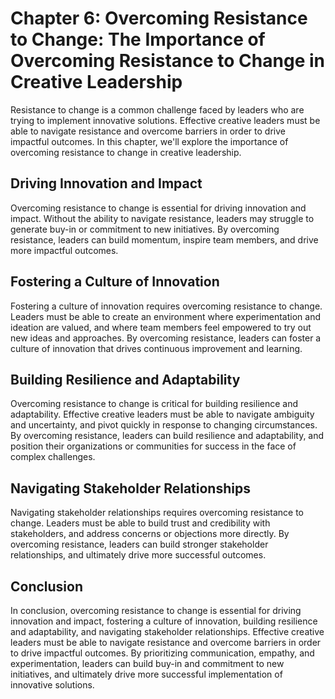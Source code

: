Chapter 6: Overcoming Resistance to Change: The Importance of Overcoming Resistance to Change in Creative Leadership
====================================================================================================================

Resistance to change is a common challenge faced by leaders who are trying to implement innovative solutions. Effective creative leaders must be able to navigate resistance and overcome barriers in order to drive impactful outcomes. In this chapter, we'll explore the importance of overcoming resistance to change in creative leadership.

Driving Innovation and Impact
-----------------------------

Overcoming resistance to change is essential for driving innovation and impact. Without the ability to navigate resistance, leaders may struggle to generate buy-in or commitment to new initiatives. By overcoming resistance, leaders can build momentum, inspire team members, and drive more impactful outcomes.

Fostering a Culture of Innovation
---------------------------------

Fostering a culture of innovation requires overcoming resistance to change. Leaders must be able to create an environment where experimentation and ideation are valued, and where team members feel empowered to try out new ideas and approaches. By overcoming resistance, leaders can foster a culture of innovation that drives continuous improvement and learning.

Building Resilience and Adaptability
------------------------------------

Overcoming resistance to change is critical for building resilience and adaptability. Effective creative leaders must be able to navigate ambiguity and uncertainty, and pivot quickly in response to changing circumstances. By overcoming resistance, leaders can build resilience and adaptability, and position their organizations or communities for success in the face of complex challenges.

Navigating Stakeholder Relationships
------------------------------------

Navigating stakeholder relationships requires overcoming resistance to change. Leaders must be able to build trust and credibility with stakeholders, and address concerns or objections more directly. By overcoming resistance, leaders can build stronger stakeholder relationships, and ultimately drive more successful outcomes.

Conclusion
----------

In conclusion, overcoming resistance to change is essential for driving innovation and impact, fostering a culture of innovation, building resilience and adaptability, and navigating stakeholder relationships. Effective creative leaders must be able to navigate resistance and overcome barriers in order to drive impactful outcomes. By prioritizing communication, empathy, and experimentation, leaders can build buy-in and commitment to new initiatives, and ultimately drive more successful implementation of innovative solutions.
